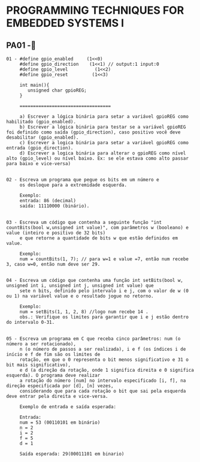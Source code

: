 # PROGRAMMING TECHNIQUES FOR EMBEDDED SYSTEMS I

## PA01 -📝
    01 - #define gpio_enabled     (1<<0)
         #define gpio_direction    (1<<1) // output:1 input:0
         #define gpio_level          (1<<2)
         #define gpio_reset         (1<<3)
          
         int main(){
            unsigned char gpioREG;
         }
          
         ==================================
          
         a) Escrever a lógica binária para setar a variável gpioREG como habilitado (gpio_enabled).
         b) Escrever a lógica binária para testar se a variável gpioREG foi definido como saída (gpio_direction), caso positivo você deve desabilitar (gpio_enabled).
         c) Escrever a logica binária para setar a variável gpioREG como entrada (gpio_direction).
         d) Escrever a logica binária para alterar o gpioREG como nível alto (gpio_level) ou nível baixo. Ex: se ele estava como alto passar para baixo e vice-versa)
##
    02 - Escreva um programa que pegue os bits em um número e 
         os desloque para a extremidade esquerda.
         
         Exemplo:
         entrada: 86 (decimal)
         saída: 11110000 (binário).
##
    03 - Escreva um código que contenha a seguinte função "int countBits(bool w,unsigned int value)", com parâmetros w (booleano) e value (inteiro e positivo de 32 bits)
         e que retorne a quantidade de bits w que estão definidos em value.
         
         Exemplo:
         num = countBits(1, 7); // para w=1 e value =7, então num recebe 3, caso w=0, então num deve ser 29.
##
    04 - Escreva um código que contenha uma função int setBits(bool w, unsigned int i, unsigned int j, unsigned int value) que 
         sete n bits, definido pelo intervalo i e j, com o valor de w (0 ou 1) na variável value e o resultado jogue no retorno.
         
         Exemplo:
         num = setBits(1, 1, 2, 8) //logo num recebe 14 .
         obs.: Verifique os limites para garantir que i e j estão dentro do intervalo 0-31.
##
    05 - Escreva um programa em C que receba cinco parâmetros: num (o número a ser rotacionado), 
         n (o número de passos a ser realizada), i e f (os índices i de início e f de fim são os limites de 
         rotação, em que o 0 representa o bit menos significativo e 31 o bit mais significativo), 
         e d (a direção da rotação, onde 1 significa direita e 0 significa esquerda). O programa deve realizar 
         a rotação do número [num] no intervalo especificado [i, f], na direção especificada por [d], [n] vezes, 
         considerando que para cada rotação o bit que sai pela esquerda deve entrar pela direita e vice-versa.
    
         Exemplo de entrada e saída esperada:
    
         Entrada:
         num = 53 (00110101 em binário)
         n = 2
         i = 2
         f = 5
         d = 1
        
         Saída esperada: 29(00011101 em binario)
         
          



